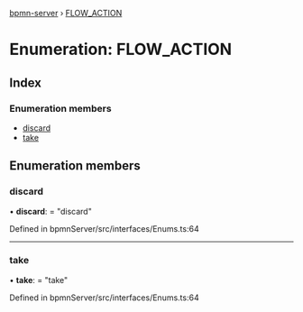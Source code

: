 [bpmn-server](../README.md) › [FLOW_ACTION](flow_action.md)

# Enumeration: FLOW_ACTION

## Index

### Enumeration members

* [discard](flow_action.md#discard)
* [take](flow_action.md#take)

## Enumeration members

###  discard

• **discard**: = "discard"

Defined in bpmnServer/src/interfaces/Enums.ts:64

___

###  take

• **take**: = "take"

Defined in bpmnServer/src/interfaces/Enums.ts:64
